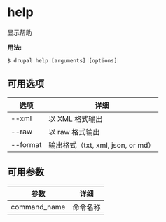 # help
显示帮助

**用法:**
```
$ drupal help [arguments] [options]
```

## 可用选项
选项 | 详细
-------|-------------
--xml | 以 XML 格式输出
--raw | 以 raw 格式输出
--format | 输出格式（txt, xml, json, or md）

## 可用参数
参数 | 详细
---------|-------------
command_name | 命令名称
